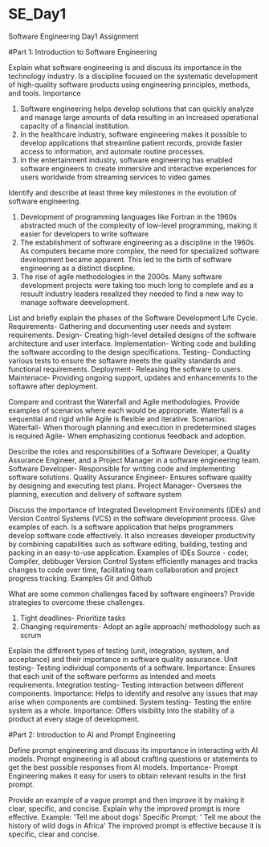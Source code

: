 # SE_Day1
Software Engineering Day1 Assignment

#Part 1: Introduction to Software Engineering

Explain what software engineering is and discuss its importance in the technology industry.
Is a discipline focused on the systematic development of high-quality software products using engineering principles, methods, and tools.
Importance
1. Software engineering helps develop solutions that can quickly analyze and manage large amounts of data resulting in an increased operational capacity of a financial institution.
2. In the healthcare industry, software engineering makes it possible to develop applications that streamline patient records, provide faster access to information, and automate routine processes.
3. In the entertainment industry, software engineering has enabled software engineers to create immersive and interactive experiences for users worldwide from streaming services to video games


Identify and describe at least three key milestones in the evolution of software engineering.
1. Development of programming languages like Fortran in the 1960s abstracted much of the complexity of low-level programming, making it easier for developers to write software
2. The establishment of software engineering as a discipline in the 1960s. As computers became more complex, the need for specialized software development became apparent. This led to the birth of software engineering as a distinct discpline.
3. The rise of agile methodologies in the 2000s. Many software development projects were taking too much long to complete and as a resuult industry leaders reealized they needed to find a new way to manage software deevelopment.

List and briefly explain the phases of the Software Development Life Cycle.
Requirements- Gathering and documenting user needs and system requirements.
Design- Creating high-level detailed designs of the software architecture and user interface.
Implementation- Writing code and building the software according to the design specifications.
Testing- Conducting various tests to ensure the softawre meets the quality standards and functional requirements.
Deployment- Releasing the software to users.
Maintenace- Providing ongoing support, updates and enhancements to the softawre after deployment.

Compare and contrast the Waterfall and Agile methodologies. Provide examples of scenarios where each would be appropriate.
Waterfall is a sequential and rigid while Agile is flexible and iterative.
Scenarios: Waterfall- When thorough planning and execution in predetermined stages is required
Agile- When emphasizing contionus feedback and adoption.

Describe the roles and responsibilities of a Software Developer, a Quality Assurance Engineer, and a Project Manager in a software engineering team.
Software Developer- Responsible for writing code and implementing software solutions.
Quality Assurance  Engineer- Ensures software quality by designing and executing test plans.
Project Manager- Oversees the planning, execution and delivery of software system

Discuss the importance of Integrated Development Environments (IDEs) and Version Control Systems (VCS) in the software development process. Give examples of each.
Is a software application that helps programmers develop software code effectively. It also increases developer productivity by combining capabilities such as software editing, building, testing and packing in an easy-to-use application.
Examples of IDEs Source - coder, Compiler, debbuger
Version Control System efficiently manages and tracks changes to code over time, facilitating team collaboration and project progress tracking. Examples Git and Github

What are some common challenges faced by software engineers? Provide strategies to overcome these challenges.
1. Tight deadlines- Prioritize tasks
2. Changing requirements- Adopt an agile approach/ methodology such as scrum

Explain the different types of testing (unit, integration, system, and acceptance) and their importance in software quality assurance.
Unit testing- Testing individual components of a software. Importance: Ensures that each unit of the software performs as intended and meets requirements.
Integration testing- Testing interaction between different components. Importance: Helps to identify and resolve any issues that may arise when components are combined.
System testing- Testing the entire system as a whole. Importance: Offers visibility into the stability of a product at every stage of development.

#Part 2: Introduction to AI and Prompt Engineering


Define prompt engineering and discuss its importance in interacting with AI models.
Prompt engineering is all about crafting questions or statements to get the best possible responses from AI models. 
Importance- Prompt Engineering makes it easy for users to obtain relevant results in the first prompt.


Provide an example of a vague prompt and then improve it by making it clear, specific, and concise. Explain why the improved prompt is more effective.
Example: 'Tell me about dogs'
Specific Prompt: ' Tell me about the history of wild dogs in Africa'
The improved prompt is effective because it is specific, clear and concise.
